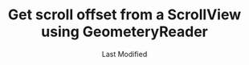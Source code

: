 ---
tags: tips
date: Last Modified
title: Get scroll offset from a ScrollView using GeometeryReader
categories: ["Trick"]
---
